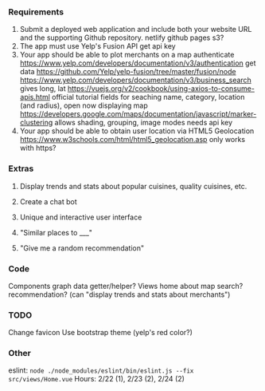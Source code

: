 ### Requirements
1. Submit a deployed web application and include both your website URL and the supporting Github repository.
	netlify
	github pages
	s3?
2. The app must use Yelp's Fusion API
	get api key
3. Your app should be able to plot merchants on a map
	authenticate
		https://www.yelp.com/developers/documentation/v3/authentication
	get data
		https://github.com/Yelp/yelp-fusion/tree/master/fusion/node
		https://www.yelp.com/developers/documentation/v3/business_search
			gives long, lat
		https://vuejs.org/v2/cookbook/using-axios-to-consume-apis.html
			official tutorial
		fields for seaching
			name, category, location (and radius), open now
	displaying map
		https://developers.google.com/maps/documentation/javascript/marker-clustering
			allows shading, grouping, image modes
		needs api key
4. Your app should be able to obtain user location via HTML5 Geolocation
	https://www.w3schools.com/html/html5_geolocation.asp
	only works with https?


### Extras
1. Display trends and stats about popular cuisines, quality cuisines, etc.
2. Create a chat bot
3. Unique and interactive user interface

4. "Similar places to ___"
5. "Give me a random recommendation"


### Code
Components
	graph
	data getter/helper?
Views
	home
	about
	map search?
	recommendation? (can "display trends and stats about merchants")


### TODO
Change favicon
Use bootstrap theme (yelp's red color?)


### Other
eslint: ```node ./node_modules/eslint/bin/eslint.js --fix src/views/Home.vue```
Hours: 2/22 (1), 2/23 (2), 2/24 (2)